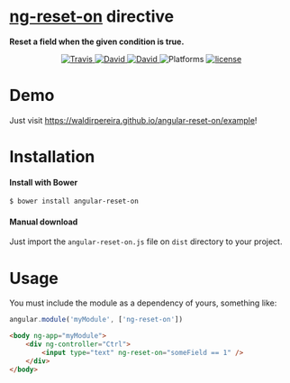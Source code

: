 <p align="center">
    <h1><a href="https://github.com/waldirpereira/angular-reset-on">ng-reset-on</a> directive</h1>
    <strong>Reset a field when the given condition is true.</strong>
</p>


<p align="center">
    <a href="https://travis-ci.org/waldirpereira/angular-reset-on.svg">
        <img src="https://travis-ci.org/waldirpereira/angular-reset-on.svg?branch=master"
             alt="Travis">
    </a>
    <a href="https://david-dm.org/joeblau/gitignore.io">
        <img src="https://img.shields.io/david/joeblau/gitignore.io.svg"
             alt="David">
    </a>
    <a href="https://david-dm.org/joeblau/gitignore.io#info=devDependencies">
        <img src="https://img.shields.io/david/dev/joeblau/gitignore.io.svg"
             alt="David">
    </a>
    <img src="https://img.shields.io/badge/Platforms-macOS%20%7C%20Linux%20%7C%20Windows-lightgrey.svg"
          alt="Platforms">
    <a href="https://github.com/joeblau/gitignore.io/blob/master/LICENSE.md">
        <img src="https://img.shields.io/github/license/joeblau/gitignore.io.svg"
             alt="license">
    </a>
</p>

# Demo

Just visit https://waldirpereira.github.io/angular-reset-on/example!

# Installation

#### Install with Bower
```sh
$ bower install angular-reset-on
```

#### Manual download

Just import the `angular-reset-on.js` file on `dist` directory to your project.

# Usage

You must include the module as a dependency of yours, something like:

```JavaScript
angular.module('myModule', ['ng-reset-on'])
```

```HTML
<body ng-app="myModule">
    <div ng-controller="Ctrl">
        <input type="text" ng-reset-on="someField == 1" />
    </div>
</body>
```
